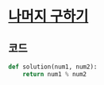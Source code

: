 # [나머지 구하기](https://school.programmers.co.kr/learn/courses/30/lessons/120810)

## 코드
```python
def solution(num1, num2):
    return num1 % num2
```